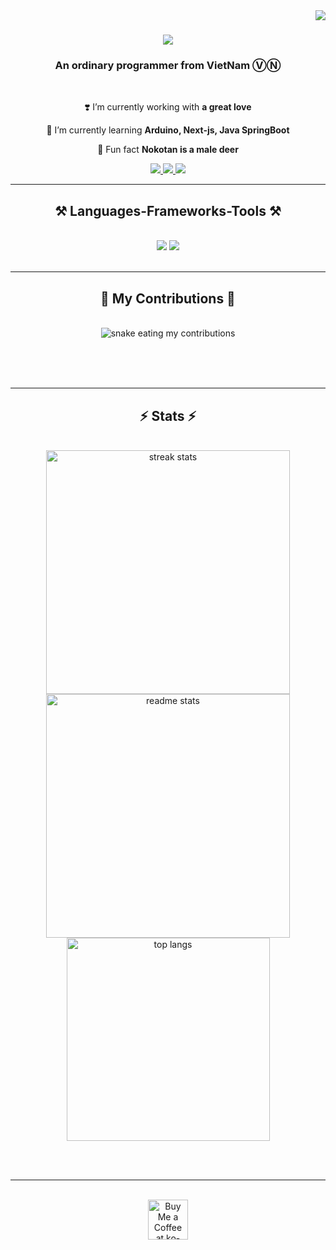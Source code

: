 <img align="right" src="https://visitor-badge.laobi.icu/badge?page_id=YunomiXavia.YunomiXavia" />

<h1 align="center">
    <img src="https://readme-typing-svg.herokuapp.com/?font=Righteous&size=35&center=true&vCenter=true&width=500&height=70&duration=4000&lines=Hi+There!+❤️‍🔥;+I'm+Yunomi+Xavia!;" />
</h1>

<h3 align="center">An ordinary programmer from VietNam ⓋⓃ</h3>

<br/>

<div align="center">
 
 ❣️ I’m currently working with **a great love**
 
 🌱 I’m currently learning **Arduino, Next-js, Java SpringBoot**

🦌 Fun fact **Nokotan is a male deer**

 </div>
 
<div align="center"> 
  <a href="mailto:yunomix2834@gmail.com">
    <img src="https://img.shields.io/badge/Gmail-333333?style=for-the-badge&logo=gmail&logoColor=red" />
  </a>
  <a href="https://www.linkedin.com/in/yunomix2834/" target="_blank">
    <img src="https://img.shields.io/badge/LinkedIn-0077B5?style=for-the-badge&logo=linkedin&logoColor=white" target="_blank" />
  </a>
  <a href="https://YunomiXavia.github.io" target="_blank">
     <img src="https://img.shields.io/badge/Portfolio-EF5A6F?style=for-the-badge&logo=todoist&logoColor=white" target="_blank" />
  </a>
</div>

 <hr/>
 
<h2 align="center">⚒️ Languages-Frameworks-Tools ⚒️</h2>
<br/>
<div align="center">
    <img src="https://skillicons.dev/icons?i=vscode,html,css,js,npm,react,git,ts,vite,sass,styledcomponents,tailwind,nextjs,mongodb,java,mysql" />
    <img src="https://skillicons.dev/icons?i=python,c,cpp,cs,visualstudio,java,dotnet,spring,latex,github, arduino" /><br>
</div>

<br/>
<hr/>

<div align="center">
  <h2>🐍 My Contributions 🐍</h2>
  <br>
  <img alt="snake eating my contributions" src="https://raw.githubusercontent.com/YunomiXavia/YunomiXavia/output/github-contribution-grid-snake.svg" />
  
  <br/><br/><br/>
</div>

<hr/>

<h2 align="center">⚡ Stats ⚡</h2>
<br>
<div align=center>
  <img width=390 src="https://github-readme-streak-stats-YunomiXavia.vercel.app/?user=YunomiXavia&count_private=true&theme=react&border_radius=10" alt="streak stats"/>
  <img width=390 src="https://github-readme-stats-YunomiXavia.vercel.app/api?username=YunomiXavia&count_private=true&show_icons=true&theme=react&rank_icon=github&border_radius=10" alt="readme stats" />
  <br/>
  <img width=325 align="center" src="https://github-readme-stats-YunomiXavia.vercel.app/api/top-langs/?username=YunomiXavia&hide=HTML&langs_count=10&layout=compact&theme=react&border_radius=10&size_weight=0.5&count_weight=0.5&exclude_repo=github-readme-stats" alt="top langs" />
</div>

<br/><br/>

<hr/>

<br/>

<div align="center">
<a href='https://ko-fi.com/V7V4RAK9C' target='_blank'><img height='64' style='border:0px;height:64px;' src='https://storage.ko-fi.com/cdn/kofi1.png?v=3' border='0' alt='Buy Me a Coffee at ko-fi.com' /></a>
</div>

<br/>
